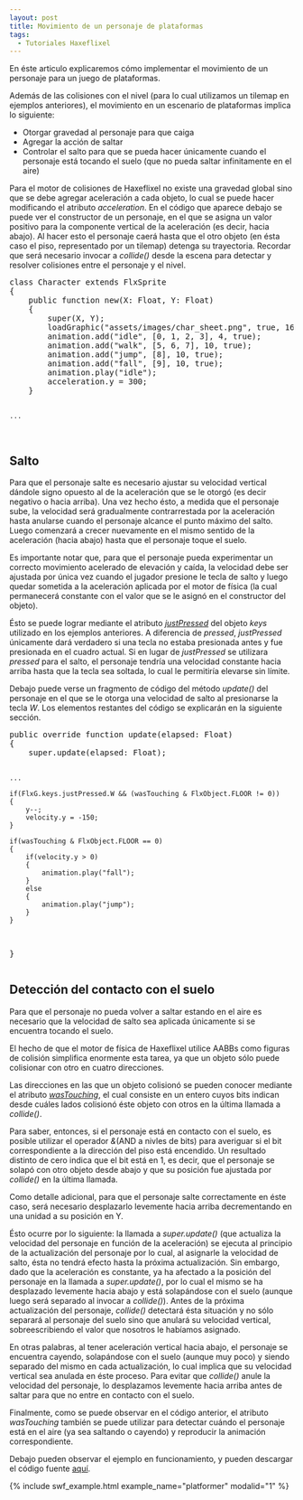 ```yaml
---
layout: post
title: Movimiento de un personaje de plataformas
tags:
  - Tutoriales Haxeflixel
---
```

En éste articulo explicaremos cómo implementar el movimiento de un personaje para un juego de plataformas.

Además de las colisiones con el nivel (para lo cual utilizamos un tilemap en ejemplos anteriores), el movimiento en un escenario de plataformas implica lo siguiente:

* Otorgar gravedad al personaje para que caiga
* Agregar la acción de saltar
* Controlar el salto para que se pueda hacer únicamente cuando el personaje está tocando el suelo (que no pueda saltar infinitamente en el aire)

Para el motor de colisiones de Haxeflixel no existe una gravedad global sino que se debe agregar aceleración a cada objeto, lo cual se puede hacer modificando el atributo *acceleration*. En el código que aparece debajo se puede ver el constructor de un personaje, en el que se asigna un valor positivo para la componente vertical de la aceleración (es decir, hacia abajo). Al hacer esto el personaje caerá hasta que el otro objeto (en ésta caso el piso, representado por un tilemap) detenga su trayectoria. Recordar que será necesario invocar a *collide()* desde la escena para detectar y resolver colisiones entre el personaje y el nivel.


<div class="code_container">
<pre name="code" class="brush: haxe; toolbar: false; gutter: false;">
class Character extends FlxSprite
{
    public function new(X: Float, Y: Float)
    {
        super(X, Y);
        loadGraphic("assets/images/char_sheet.png", true, 16, 16);
        animation.add("idle", [0, 1, 2, 3], 4, true);
        animation.add("walk", [5, 6, 7], 10, true);
        animation.add("jump", [8], 10, true);
        animation.add("fall", [9], 10, true);
        animation.play("idle");
        acceleration.y = 300;
    }

    ...
</pre>
</div>

## Salto

Para que el personaje salte es necesario ajustar su velocidad vertical dándole signo opuesto al de la aceleración que se le otorgó (es decir negativo o hacia arriba). Una vez hecho ésto, a medida que el personaje sube, la velocidad será gradualmente contrarrestada por la aceleración hasta anularse cuando el personaje alcance el punto máximo del salto. Luego comenzará a crecer nuevamente en el mismo sentido de la aceleración (hacia abajo) hasta que el personaje toque el suelo.

Es importante notar que, para que el personaje pueda experimentar un correcto movimiento acelerado de elevación y caída, la velocidad debe ser ajustada por única vez cuando el jugador presione le tecla de salto y luego quedar sometida a la aceleración aplicada por el motor de física (la cual permanecerá constante con el valor que se le asignó en el constructor del objeto).

Ésto se puede lograr mediante el atributo [*justPressed*](http://api.haxeflixel.com/flixel/input/FlxKeyManager.html#justPressed) del objeto *keys* utilizado en los ejemplos anteriores. A diferencia de *pressed*, *justPressed* únicamente dará verdadero si una tecla no estaba presionada antes y fue presionada en el cuadro actual. Si en lugar de *justPressed* se utilizara *pressed* para el salto, el personaje tendría una velocidad constante hacia arriba hasta que la tecla sea soltada, lo cual le permitiría elevarse sin límite.

Debajo puede verse un fragmento de código del método *update()* del personaje en el que se le otorga una velocidad de salto al presionarse la tecla *W*. Los elementos restantes del código se explicarán en la siguiente sección.

<div class="code_container">
<pre name="code" class="brush: haxe; toolbar: false; gutter: false;">
public override function update(elapsed: Float)
{
    super.update(elapsed: Float);

    ...

    if(FlxG.keys.justPressed.W && (wasTouching & FlxObject.FLOOR != 0))
    {
        y--;
        velocity.y = -150;
    }

    if(wasTouching & FlxObject.FLOOR == 0)
    {
        if(velocity.y > 0)
        {
            animation.play("fall");
        }
        else
        {
            animation.play("jump");
        }
    }
}
</pre>
</div>


## Detección del contacto con el suelo

Para que el personaje no pueda volver a saltar estando en el aire es necesario que la velocidad de salto sea aplicada únicamente si se encuentra tocando el suelo.

El hecho de que el motor de física de Haxeflixel utilice AABBs como figuras de colisión simplifica enormente esta tarea, ya que un objeto sólo puede colisionar con otro en cuatro direcciones.

Las direcciones en las que un objeto colisionó se pueden conocer mediante el atributo [*wasTouching*](http://api.haxeflixel.com/flixel/FlxObject.html#wasTouching), el cual consiste en un entero cuyos bits indican desde cuáles lados colisionó éste objeto con otros en la última llamada a *collide()*.

Para saber, entonces, si el personaje está en contacto con el suelo, es posible utilizar el operador *&*(AND a nivles de bits) para averiguar si el bit correspondiente a la dirección del piso está encendido. Un resultado distinto de cero indica que el bit está en 1, es decir, que el personaje se solapó con otro objeto desde abajo y que su posición fue ajustada por *collide()* en la última llamada.

Como detalle adicional, para que el personaje salte correctamente en éste caso, será necesario desplazarlo levemente hacia arriba decrementando en una unidad a su posición en Y.

Ésto ocurre por lo siguiente: la llamada a *super.update()* (que actualiza la velocidad del personaje en función de la aceleración) se ejecuta al principio de la actualización del personaje por lo cual, al asignarle la velocidad de salto, ésta no tendrá efecto hasta la próxima actualización. Sin embargo, dado que la aceleración es constante, ya ha afectado a la posición del personaje en la llamada a *super.update()*, por lo cual el mismo se ha desplazado levemente hacia abajo y está solapándose con el suelo (aunque luego será separado al invocar a *collide()*). Antes de la próxima actualización del personaje, *collide()* detectará ésta situación y no sólo separará al personaje del suelo sino que anulará su velocidad vertical, sobreescribiendo el valor que nosotros le habíamos asignado.  

En otras palabras, al tener aceleración vertical hacia abajo, el personaje se encuentra cayendo, solapándose con el suelo (aunque muy poco) y siendo separado del mismo en cada actualización, lo cual implica que su velocidad vertical sea anulada en éste proceso. Para evitar que *collide()* anule la velocidad del personaje, lo desplazamos levemente hacia arriba antes de saltar para que no entre en contacto con el suelo.

Finalmente, como se puede observar en el código anterior, el atributo *wasTouching* también se puede utilizar para detectar cuándo el personaje está en el aire (ya sea saltando o cayendo) y reproducir la animación correspondiente.

Debajo pueden observar el ejemplo en funcionamiento, y pueden descargar el código fuente [aquí](https://github.com/pabab/pvj2-fichunl-code/blob/master/_zip/platformer.zip?raw=true).

{% include swf_example.html example_name="platformer" modalid="1" %}

<script>
  $(document).ready(function(){
    SyntaxHighlighter.all()
  });
</script>
